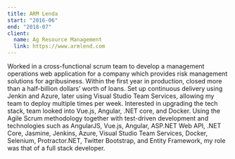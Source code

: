 ```yaml
---
title: ARM Lenda
start: "2016-06"
end: "2018-07"
client:
  name: Ag Resource Management
  link: https://www.armlend.com
---
```


Worked in a cross-functional scrum team to develop a management operations web
application for a company which provides risk management solutions for
agribusiness. Within the first year in production, closed more than a
half-billion dollars’ worth of loans. Set up continuous delivery using Jenkin
and Azure, later using Visual Studio Team Services, allowing my team to deploy
multiple times per week. Interested in upgrading the tech stack, team looked
into Vue.js, Angular, .NET core, and Docker. Using the Agile Scrum methodology
together with test-driven development and technologies such as AngularJS,
Vue.js, Angular, ASP.NET Web API, .NET Core, Jasmine, Jenkins, Azure, Visual
Studio Team Services, Docker, Selenium, Protractor.NET, Twitter Bootstrap, and
Entity Framework, my role was that of a full stack developer.
